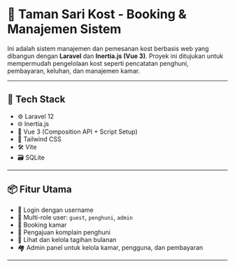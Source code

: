 # 🏡 Taman Sari Kost - Booking & Manajemen Sistem

Ini adalah sistem manajemen dan pemesanan kost berbasis web yang dibangun dengan **Laravel** dan **Inertia.js (Vue 3)**. Proyek ini ditujukan untuk mempermudah pengelolaan kost seperti pencatatan penghuni, pembayaran, keluhan, dan manajemen kamar.

---

## 🚀 Tech Stack

- ⚙️ Laravel 12
- 🌐 Inertia.js
- 🔮 Vue 3 (Composition API + Script Setup)
- 🎨 Tailwind CSS
- 🛠️ Vite
- 🗃️ SQLite

---

## 📦 Fitur Utama

- 🔐 Login dengan username
- 👤 Multi-role user: `guest`, `penghuni`, `admin`
- 📅 Booking kamar
- 💬 Pengajuan komplain penghuni
- 💸 Lihat dan kelola tagihan bulanan
- 🏘️ Admin panel untuk kelola kamar, pengguna, dan pembayaran
---

